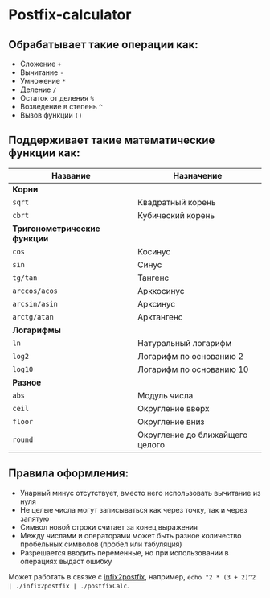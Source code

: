 # Postfix-calculator
## Обрабатывает такие операции как:
- Сложение `+`
- Вычитание `-`
- Умножение `*`
- Деление `/`
- Остаток от деления `%`
- Возведение в степень `^`
- Вызов функции `()`

## Поддерживает такие математические функции как:
| Название                   | Назначение                      |
| -------------------------- | ------------------------------- |
| <b>Корни</b>               |                                 |
| `sqrt`                     | Квадратный корень               |
| `cbrt`                     | Кубический корень               |
| <b>Тригонометрические функции</b> |                          |
| `cos`                      | Косинус                         |
| `sin`                      | Синус                           |
| `tg/tan`                   | Тангенс                         |
| `arccos/acos`              | Арккосинус                      |
| `arcsin/asin`              | Арксинус                        |
| `arctg/atan`               | Арктангенс                      |
| <b>Логарифмы</b>           |                                 |
| `ln`                       | Натуральный логарифм            |
| `log2`                     | Логарифм по основанию 2         |
| `log10`                    | Логарифм по основанию 10        |
| <b>Разное</b>              |                                 |
| `abs`                      | Модуль числа                    |
| `ceil`                     | Округление вверх                |
| `floor`                    | Округление вниз                 |
| `round`                    | Округление до ближайщего целого |

## Правила оформления:
- Унарный минус отсутствует, вместо него использовать вычитание из нуля
- Не целые числа могут записываться как через точку, так и через запятую
- Символ новой строки считает за конец выражения
- Между числами и операторами может быть разное количество пробельных символов (пробел или табуляция)
- Разрешается вводить переменные, но при использовании в операциях выдаст ошибку

Может работать в связке с [infix2postfix](https://github.com/evgenyPro/Infix2postfix), например, `echo "2 * (3 + 2)^2 | ./infix2postfix | ./postfixCalc`.
